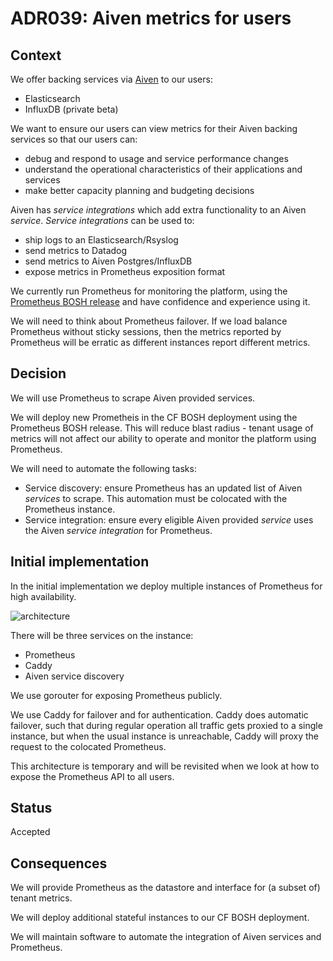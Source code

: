 # ADR039: Aiven metrics for users

## Context

We offer backing services via [Aiven](https://aiven.io) to our users:

- Elasticsearch
- InfluxDB (private beta)

We want to ensure our users can view metrics for their Aiven backing services so that our users can:

- debug and respond to usage and service performance changes
- understand the operational characteristics of their applications and services
- make better capacity planning and budgeting decisions

Aiven has _service integrations_ which add extra functionality to an Aiven _service_. _Service integrations_ can be used to:

- ship logs to an Elasticsearch/Rsyslog
- send metrics to Datadog
- send metrics to Aiven Postgres/InfluxDB
- expose metrics in Prometheus exposition format

We currently run Prometheus for monitoring the platform, using the [Prometheus BOSH release](https://github.com/bosh-prometheus/prometheus-boshrelease) and have confidence and experience using it.

We will need to think about Prometheus failover. If we load balance Prometheus without sticky sessions, then the metrics reported by Prometheus will be erratic as different instances report different metrics.

## Decision

We will use Prometheus to scrape Aiven provided services.

We will deploy new Prometheis in the CF BOSH deployment using the Prometheus BOSH release. This will reduce blast radius - tenant usage of metrics will not affect our ability to operate and monitor the platform using Prometheus.

We will need to automate the following tasks:

- Service discovery: ensure Prometheus has an updated list of Aiven _services_ to scrape. This automation must be colocated with the Prometheus instance.
- Service integration: ensure every eligible Aiven provided _service_ uses the Aiven _service integration_ for Prometheus.

## Initial implementation

In the initial implementation we deploy multiple instances of Prometheus for high availability.

![architecture](../images/adr450-prometheus-aiven-architecture.svg)

There will be three services on the instance:

- Prometheus
- Caddy
- Aiven service discovery

We use gorouter for exposing Prometheus publicly.

We use Caddy for failover and for authentication.
Caddy does automatic failover, such that during regular operation all traffic gets proxied to a single instance, but when the usual instance is unreachable, Caddy will proxy the request to the colocated Prometheus.

This architecture is temporary and will be revisited when we look at how to expose the Prometheus API to all users.

## Status

Accepted

## Consequences

We will provide Prometheus as the datastore and interface for (a subset of) tenant metrics.

We will deploy additional stateful instances to our CF BOSH deployment.

We will maintain software to automate the integration of Aiven services and Prometheus.
